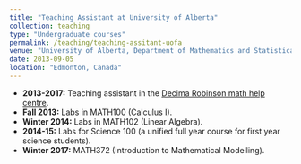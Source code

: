 ```yaml
---
title: "Teaching Assistant at University of Alberta"
collection: teaching
type: "Undergraduate courses"
permalink: /teaching/teaching-assitant-uofa
venue: "University of Alberta, Department of Mathematics and Statistical Sciences"
date: 2013-09-05
location: "Edmonton, Canada"
---
```


* **2013-2017:** Teaching assistant in the [Decima Robinson math help centre](https://www.ualberta.ca/mathematical-and-statistical-sciences/undergraduate-studies/decima-support-centre).
* **Fall 2013:** Labs in MATH100 (Calculus I).
* **Winter 2014:** Labs in MATH102 (Linear Algebra).
* **2014-15:** Labs for Science 100 (a unified full year course for first year science students).
* **Winter 2017:** MATH372 (Introduction to Mathematical Modelling).


